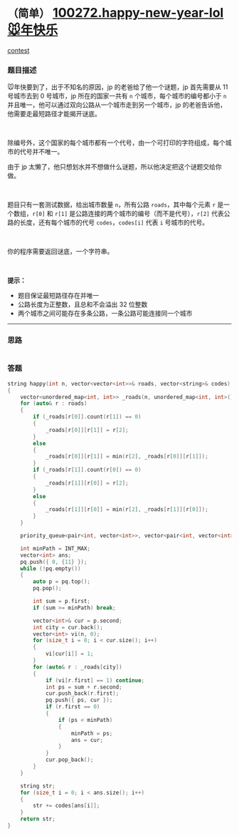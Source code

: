 # `（简单）` [100272.happy-new-year-lol 🐭年快乐](https://leetcode-cn.com/problems/happy-new-year-lol/)

[contest](https://leetcode-cn.com/contest/sf-2020/problems/happy-new-year-lol/)

### 题目描述
<p>🐭年快要到了，出于不知名的原因，jp 的老爸给了他一个谜题，jp 首先需要从 11 号城市去到 0 号城市，jp 所在的国家一共有 <code>n</code> 个城市，每个城市的编号都小于 <code>n</code> 并且唯一，他可以通过双向公路从一个城市走到另一个城市，jp 的老爸告诉他，他需要走最短路径才能揭开谜底。</p>

<p>&nbsp;</p>

<p>除编号外，这个国家的每个城市都有一个代号，由一个可打印的字符组成，每个城市的代号并不唯一。</p>

<p>由于 jp 太懒了，他只想划水并不想做什么谜题，所以他决定把这个谜题交给你做。</p>

<p>&nbsp;</p>

<p>题目只有一套测试数据，给出城市数量 <code>n</code>，所有公路 <code>roads</code>，其中每个元素 <code>r</code> 是一个数组，<code>r[0]</code> 和 <code>r[1]</code> 是公路连接的两个城市的编号（而不是代号），<code>r[2]</code> 代表公路的长度，还有每个城市的代号 <code>codes</code>，<code>codes[i]</code> 代表 <code>i</code> 号城市的代号。</p>

<p>&nbsp;</p>

<p>你的程序需要返回谜底，一个字符串。</p>

<p>&nbsp;</p>

<p><strong>提示：</strong></p>

<ul>
	<li>题目保证最短路径存在并唯一</li>
	<li>公路长度为正整数，且总和不会溢出 32 位整数</li>
	<li>两个城市之间可能存在多条公路，一条公路可能连接同一个城市</li>
</ul>

            

---
### 思路
```
```



### 答题
``` C++
string happy(int n, vector<vector<int>>& roads, vector<string>& codes)
{
	vector<unordered_map<int, int>> _roads(n, unordered_map<int, int>());
	for (auto& r : roads)
	{
		if (_roads[r[0]].count(r[1]) == 0)
		{
			_roads[r[0]][r[1]] = r[2];
		}
		else
		{
			_roads[r[0]][r[1]] = min(r[2], _roads[r[0]][r[1]]);
		}
		if (_roads[r[1]].count(r[0]) == 0)
		{
			_roads[r[1]][r[0]] = r[2];
		}
		else
		{
			_roads[r[1]][r[0]] = min(r[2], _roads[r[1]][r[0]]);
		}
	}

	priority_queue<pair<int, vector<int>>, vector<pair<int, vector<int>>>, greater<pair<int, vector<int>>>> pq;

	int minPath = INT_MAX;
	vector<int> ans;
	pq.push({ 0, {11} });
	while (!pq.empty())
	{
		auto p = pq.top();
		pq.pop();

		int sum = p.first;
		if (sum >= minPath) break;

		vector<int>& cur = p.second;
		int city = cur.back();
		vector<int> vi(n, 0);
		for (size_t i = 0; i < cur.size(); i++)
		{
			vi[cur[i]] = 1;
		}
		for (auto& r : _roads[city])
		{
			if (vi[r.first] == 1) continue;
			int ps = sum + r.second;
			cur.push_back(r.first);
			pq.push({ ps, cur });
			if (r.first == 0)
			{
				if (ps < minPath)
				{
					minPath = ps;
					ans = cur;
				}
			}
			cur.pop_back();
		}
	}

	string str;
	for (size_t i = 0; i < ans.size(); i++)
	{
		str += codes[ans[i]];
	}
	return str;
}
```




